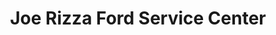 ---
title: "Joe Rizza Ford Service Center"
url: /orland-park/joe-rizza-ford-service-center/
shop: car repair
---